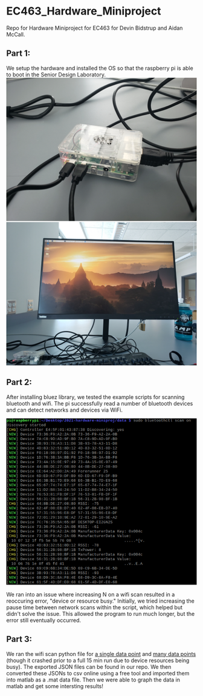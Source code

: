 # EC463_Hardware_Miniproject
Repo for Hardware Miniproject for EC463 for Devin Bidstrup and Aidan McCall.

## Part 1:
We setup the hardware and installed the OS so that the raspberry pi is able to boot in the Senior Design Laboratory.
![Hardware Setup](/pics/part1_setup.jpg)
![Booted the OS](/pics/part1_setup_2.jpg)

## Part 2:
After installing bluez library, we tested the example scripts for scanning bluetooth and wifi. The pi successfully read a number of bluetooth devices and can detect networks and devices via WiFi.

![Bluetooth Scan](/pics/screen.png)

We ran into an issue where increasing N on a wifi scan resulted in a reoccuring error, "device or resource busy." Initially, we tried increasing the pause time between network scans within the script, which helped but didn't solve the issue. This allowed the program to run much longer, but the error still eventually occurred.

## Part 3:
We ran the wifi scan python file for [a single data point](/data/single_data.json) and [many data points](/data/many_data.json) (though it crashed prior to a full 15 min run due to device resources being busy).  The exported JSON files can be found in our repo.  We then converted these JSONs to csv online using a free tool and imported them into matlab as a .mat data file.  Then we were able to graph the data in matlab and get some intersting results!
